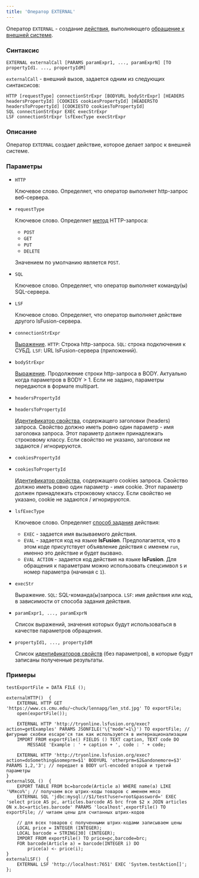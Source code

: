 ```yaml
---
title: 'Оператор EXTERNAL'
---
```


Оператор `EXTERNAL` - создание [действия](Actions.md), выполняющего [обращение к внешней системе](Access_to_an_external_system_EXTERNAL_.md). 

### Синтаксис

    EXTERNAL externalCall [PARAMS paramExpr1, ..., paramExprN] [TO propertyId1. ..., propertyIdM]

`externalCall` - внешний вызов, задается одним из следующих синтаксисов:

    HTTP [requestType] connectionStrExpr [BODYURL bodyStrExpr] [HEADERS headersPropertyId] [COOKIES cookiesPropertyId] [HEADERSTO headersToPropertyId] [COOKIESTO cookiesToPropertyId]
    SQL connectionStrExpr EXEC execStrExpr
    LSF connectionStrExpr lsfExecType execStrExpr

### Описание

Оператор `EXTERNAL` создает действие, которое делает запрос к внешней системе.

### Параметры

- `HTTP`

    Ключевое слово. Определяет, что оператор выполняет http-запрос веб-сервера.

- `requestType`

    Ключевое слово. Определяет [метод](https://ru.wikipedia.org/wiki/HTTP#%D0%9C%D0%B5%D1%82%D0%BE%D0%B4%D1%8B) HTTP-запроса:

    - `POST`
    - `GET`
    - `PUT`
    - `DELETE`

  Значением по умолчанию является `POST`.

- `SQL`

    Ключевое слово. Определяет, что оператор выполняет команду(ы) SQL-сервера.

- `LSF`

    Ключевое слово. Определяет, что оператор выполняет действие другого lsFusion-сервера.

- `connectionStrExpr`

    [Выражение](Expression.md). `HTTP`: Строка http-запроса. `SQL`: строка подключения к СУБД. `LSF`: URL lsFusion-сервера (приложений).

- `bodyStrExpr`

    [Выражение](Expression.md). Продолжение строки http-запроса в BODY. Актуально когда параметров в BODY > 1. Если не задано, параметры передаются в формате multipart.

- `headersPropertyId`
- `headersToPropertyId`

    [Идентификатор свойства](IDs.md#propertyid-broken), содержащего заголовки (headers) запроса. Свойство должно иметь ровно один параметр - имя заголовка запроса. Этот параметр должен принадлежать строковому классу. Если свойство не указано, заголовки не задаются / игнорируются.

- `cookiesPropertyId`
- `cookiesToPropertyId`

    [Идентификатор свойства](IDs.md#propertyid-broken), содержащего cookies запроса. Свойство должно иметь ровно один параметр - имя cookie. Этот параметр должен принадлежать строковому классу. Если свойство не указано, cookie не задаются / игнорируются.

- `lsfExecType`

    Ключевое слово. Определяет [способ задания](Access_from_an_external_system.md#actiontype) действия:

    - `EXEC` - задается имя вызываемого действия.
    - `EVAL` - задается код на языке **lsFusion**. Предполагается, что в этом коде присутствует объявление действия с именем `run`, именно это действие и будет вызвано.
    - `EVAL ACTION` - задается код действия на языке **lsFusion**. Для обращения к параметрам можно использовать спецсимвол `$` и номер параметра (начиная с `1`).

- `execStr`

    Выражение. `SQL`: SQL-команда(ы)запроса. `LSF`: имя действия или код, в зависимости от способа задания действия.

- `paramExpr1, ..., paramExprN`

    Список выражений, значения которых будут использоваться в качестве параметров обращения.

- `propertyId1, ..., propertyIdM`

    Список [идентификаторов свойств](IDs.md) (без параметров), в которые будут записаны полученные результаты.

### Примеры

```lsf
testExportFile = DATA FILE ();

externalHTTP()  {
    EXTERNAL HTTP GET 'https://www.cs.cmu.edu/~chuck/lennapg/len_std.jpg' TO exportFile;
    open(exportFile());

    EXTERNAL HTTP 'http://tryonline.lsfusion.org/exec?action=getExamples' PARAMS JSONFILE('\{"mode"=1\}') TO exportFile; // фигурные скобки escape'ся так как используются в интернационализации
    IMPORT FROM exportFile() FIELDS () TEXT caption, TEXT code DO
        MESSAGE 'Example : ' + caption + ', code : ' + code;

    EXTERNAL HTTP 'http://tryonline.lsfusion.org/exec?action=doSomething&someprm=$1' BODYURL 'otherprm=$2&andonemore=$3' PARAMS 1,2,'3'; // передает в BODY url-encoded второй и третий параметры
}
externalSQL ()  {
    EXPORT TABLE FROM bc=barcode(Article a) WHERE name(a) LIKE '%Мясо%'; // получаем все штрих-коды товаров с именем мясо
    EXTERNAL SQL 'jdbc:mysql://$1/test?user=root&password=' EXEC 'select price AS pc, articles.barcode AS brc from $2 x JOIN articles ON x.bc=articles.barcode' PARAMS 'localhost',exportFile() TO exportFile; // читаем цены для считанных штрих-кодов

    // для всех товаров с полученными штрих-кодами записываем цены
    LOCAL price = INTEGER (INTEGER);
    LOCAL barcode = STRING[30] (INTEGER);
    IMPORT FROM exportFile() TO price=pc,barcode=brc;
    FOR barcode(Article a) = barcode(INTEGER i) DO
        price(a) <- price(i);
}
externalLSF()  {
    EXTERNAL LSF 'http://localhost:7651' EXEC 'System.testAction[]';
};
```
